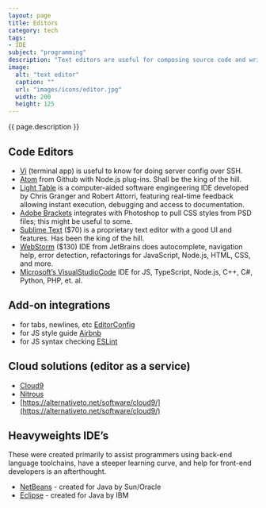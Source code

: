 ```yaml
---
layout: page
title: Editors
category: tech
tags:
- IDE
subject: "programming"
description: "Text editors are useful for composing source code and writing markup. These editors are optimized for developers."
image:
  alt: "text editor"
  caption: ""
  url: "images/icons/editor.jpg"
  width: 200
  height: 125
---
```


{{ page.description }}

Code Editors
------------
* [Vi](https://www.cs.colostate.edu/helpdocs/vi.html) (terminal app) is
useful to know for doing server config over SSH.
* [Atom](http://blog.atom.io/2014/03/13/git-integration.html) from Github
with Node.js plug-ins. Shall be the king of the hill.
* [Light Table](http://lighttable.com/) is a computer-aided software engingeering IDE
developed by Chris Granger and Robert Attorri,
featuring real-time feedback
allowing instant execution, debugging and access to documentation.
* [Adobe Brackets](http://brackets.io/) integrates with Photoshop to pull
CSS styles from PSD files; this might be useful to some.
* [Sublime Text](https://www.sublimetext.com/) ($70) is a proprietary text editor
with a good UI and features.
Has been the king of the hill.
* [WebStorm](https://www.jetbrains.com/webstorm/) ($130) IDE from JetBrains does autocomplete, navigation help, error detection, refactorings for JavaScript, Node.js, HTML, CSS, and more.
* [Microsoft’s VisualStudioCode](https://code.visualstudio.com/) IDE for JS, TypeScript, Node.js, C++, C#, Python, PHP, et. al.

Add-on integrations
-------------------
* for tabs, newlines, etc [EditorConfig](http://editorconfig.org/)
* for JS style guide [Airbnb](http://airbnb.io/javascript/)
* for JS syntax checking [ESLint](http://eslint.org/docs/user-guide/getting-started)

Cloud solutions (editor as a service)
-------------------------------------
* [Cloud9](https://c9.io/)
* [Nitrous](https://www.nitrous.io/pricing/)
* [https://alternativeto.net/software/cloud9/](https://alternativeto.net/software/cloud9/)

Heavyweights IDE’s
------------------

These were created primarily to assist programmers using
back-end language toolchains, have a steeper learning curve, and help for
front-end developers is an afterthought.

* [NetBeans](https://netbeans.org/) - created for Java by Sun/Oracle
* [Eclipse](https://www.eclipse.org/) - created for Java by IBM
